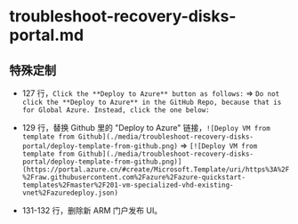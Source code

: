 # troubleshoot-recovery-disks-portal.md

## 特殊定制

* 127 行，`Click the **Deploy to Azure** button as follows:` => `Do not click the **Deploy to Azure** in the GitHub Repo, because that is for Global Azure. Instead, click the one below:`

* 129 行，替换 Github 里的 "Deploy to Azure" 链接，`![Deploy VM from template from Github](./media/troubleshoot-recovery-disks-portal/deploy-template-from-github.png)` => `[![Deploy VM from template from Github](./media/troubleshoot-recovery-disks-portal/deploy-template-from-github.png)](https://portal.azure.cn/#create/Microsoft.Template/uri/https%3A%2F%2Fraw.githubusercontent.com%2Fazure%2Fazure-quickstart-templates%2Fmaster%2F201-vm-specialized-vhd-existing-vnet%2Fazuredeploy.json)`

* 131-132 行，删除新 ARM 门户发布 UI。